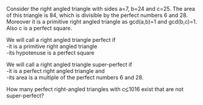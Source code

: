   <p>Consider the right angled triangle with sides a=7, b=24 and c=25.  The area of this triangle is 84, which is divisible by the perfect numbers 6 and 28.<br />  Moreover it is a primitive right angled triangle as gcd(a,b)=1 and gcd(b,c)=1.<br />  Also c is a perfect square.</p>    <p>We will call a right angled triangle perfect if<br />  -it is a primitive right angled triangle<br />  -its hypotenuse is a perfect square</p>    <p>We will call a right angled triangle super-perfect if<br />  -it is a perfect right angled triangle and<br />  -its area is a multiple of the perfect numbers 6 and 28.  </p>    <p>How many perfect right-angled triangles with c<img src='images/symbol_le.gif' width='10' height='12' alt='&le;' border='0' style='vertical-align:middle;' />1016 exist that are not super-perfect?</p>    